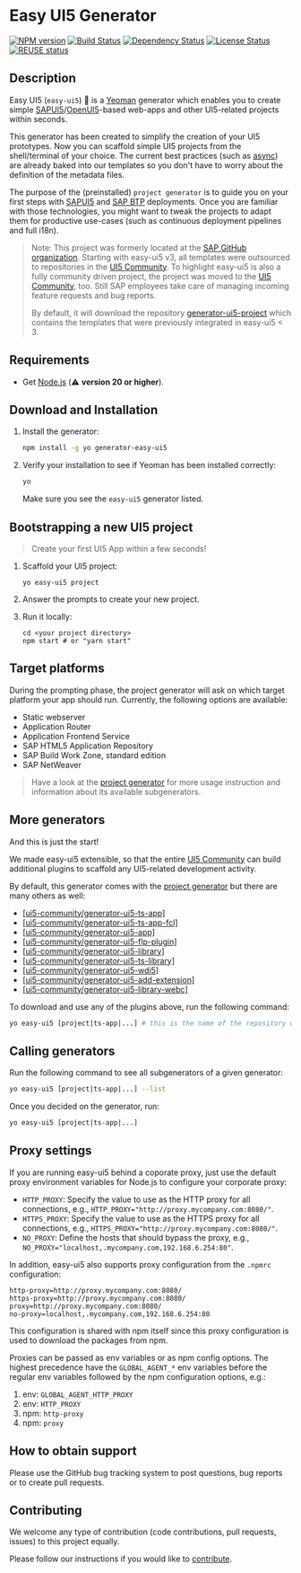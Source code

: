 # Easy UI5 Generator

[![NPM version][npm-image]][npm-url]
[![Build Status][test-image]][test-url]
[![Dependency Status][librariesio-image]][repo-url]
[![License Status][license-image]][license-url]
[![REUSE status][reuse-image]][reuse-url]

## Description

Easy UI5 (`easy-ui5`) 💙 is a [Yeoman](http://yeoman.io/) generator which enables you to create simple [SAPUI5](https://ui5.sap.com)/[OpenUI5](https://sdk.openui5.org)-based web-apps and other UI5-related projects within seconds.

This generator has been created to simplify the creation of your UI5 prototypes. Now you can scaffold simple UI5 projects from the shell/terminal of your choice. The current best practices (such as [async](https://blogs.sap.com/2018/12/18/ui5ers-buzz-41-best-practices-for-async-loading-in-ui5/)) are already baked into our templates so you don't have to worry about the definition of the metadata files.

The purpose of the (preinstalled) `project generator` is to guide you on your first steps with [SAPUI5](https://sapui5.hana.ondemand.com/) and [SAP BTP](https://www.sap.com/products/business-technology-platform.html) deployments. Once you are familiar with those technologies, you might want to tweak the projects to adapt them for productive use-cases (such as continuous deployment pipelines and full i18n).

> Note: This project was formerly located at the [SAP GitHub organization](https://github.com/SAP). Starting with easy-ui5 v3, all templates were outsourced to repositories in the [UI5 Community](https://github.com/ui5-community/). To highlight easy-ui5 is also a fully community driven project, the project was moved to the [UI5 Community](https://github.com/ui5-community/), too. Still SAP employees take care of managing incoming feature requests and bug reports.
>
> By default, it will download the repository [generator-ui5-project](https://github.com/ui5-community/generator-ui5-project/) which contains the templates that were previously integrated in easy-ui5 < 3.

## Requirements

- Get [Node.js](https://nodejs.org/en/download/) (:warning: **version 20 or higher**).

## Download and Installation

1. Install the generator:

   ```sh
   npm install -g yo generator-easy-ui5
   ```

2. Verify your installation to see if Yeoman has been installed correctly:
   ```sh
   yo
   ```
   Make sure you see the `easy-ui5` generator listed.

## Bootstrapping a new UI5 project

> Create your first UI5 App within a few seconds!

1. Scaffold your UI5 project:

   ```
   yo easy-ui5 project
   ```

2. Answer the prompts to create your new project.

3. Run it locally:
   ```
   cd <your project directory>
   npm start # or "yarn start"
   ```

## Target platforms

During the prompting phase, the project generator will ask on which target platform your app should run. Currently, the following options are available:

- Static webserver
- Application Router
- Application Frontend Service
- SAP HTML5 Application Repository
- SAP Build Work Zone, standard edition
- SAP NetWeaver

> Have a look at the [project generator](https://github.com/ui5-community/generator-ui5-project/) for more usage instruction and information about its available subgenerators.

## More generators

And this is just the start!

We made easy-ui5 extensible, so that the entire [UI5 Community](https://github.com/ui5-community/) can build additional plugins to scaffold any UI5-related development activity.

By default, this generator comes with the [project generator](https://github.com/ui5-community/generator-ui5-project) but there are many others as well:

- [[ui5-community/generator-ui5-ts-app]](https://github.com/ui5-community/generator-ui5-ts-app)
- [[ui5-community/generator-ui5-ts-app-fcl]](https://github.com/ui5-community/generator-ui5-ts-app-fcl)
- [[ui5-community/generator-ui5-app]](https://github.com/ui5-community/generator-ui5-app)
- [[ui5-community/generator-ui5-flp-plugin]](https://github.com/ui5-community/generator-ui5-flp-plugin)
- [[ui5-community/generator-ui5-library]](https://github.com/ui5-community/generator-ui5-library)
- [[ui5-community/generator-ui5-ts-library]](https://github.com/ui5-community/generator-ui5-ts-library)
- [[ui5-community/generator-ui5-wdi5]](https://github.com/ui5-community/generator-ui5-wdi5)
- [[ui5-community/generator-ui5-add-extension]](https://github.com/ui5-community/generator-ui5-add-extension)
- [[ui5-community/generator-ui5-library-webc]](https://github.com/ui5-community/generator-ui5-library-webc)

To download and use any of the plugins above, run the following command:

```sh
yo easy-ui5 [project|ts-app|...] # this is the name of the repository without the "generator-ui5-" prefix
```

## Calling generators

Run the following command to see all subgenerators of a given generator:

```sh
yo easy-ui5 [project|ts-app|...] --list
```

Once you decided on the generator, run:

```sh
yo easy-ui5 [project|ts-app|...]
```

## Proxy settings

If you are running easy-ui5 behind a coporate proxy, just use the default proxy environment variables for Node.js to configure your corporate proxy:

- `HTTP_PROXY`: Specify the value to use as the HTTP proxy for all connections, e.g., `HTTP_PROXY="http://proxy.mycompany.com:8080/"`.
- `HTTPS_PROXY`: Specify the value to use as the HTTPS proxy for all connections, e.g., `HTTPS_PROXY="http://proxy.mycompany.com:8080/"`.
- `NO_PROXY`: Define the hosts that should bypass the proxy, e.g., `NO_PROXY="localhost,.mycompany.com,192.168.6.254:80"`.

In addition, easy-ui5 also supports proxy configuration from the `.npmrc` configuration:

```text
http-proxy=http://proxy.mycompany.com:8080/
https-proxy=http://proxy.mycompany.com:8080/
proxy=http://proxy.mycompany.com:8080/
no-proxy=localhost,.mycompany.com,192.168.6.254:80
```

This configuration is shared with npm itself since this proxy configuration is used to download the packages from npm.

Proxies can be passed as env variables or as npm config options. The highest precedence have the `GLOBAL_AGENT_*` env variables before the regular env variables followed by the npm configuration options, e.g.:

1. env: `GLOBAL_AGENT_HTTP_PROXY`
2. env: `HTTP_PROXY`
3. npm: `http-proxy`
4. npm: `proxy`

## How to obtain support

Please use the GitHub bug tracking system to post questions, bug reports or to create pull requests.

## Contributing

We welcome any type of contribution (code contributions, pull requests, issues) to this project equally.

Please follow our instructions if you would like to [contribute](https://github.com/ui5-community/generator-easy-ui5/blob/master/CONTRIBUTING.md).

[npm-image]: https://img.shields.io/npm/v/generator-easy-ui5.svg
[npm-url]: https://www.npmjs.com/package/generator-easy-ui5
[test-image]: https://github.com/ui5-community/generator-easy-ui5/actions/workflows/main.yml/badge.svg
[test-url]: https://github.com/ui5-community/generator-easy-ui5/actions/workflows/main.yml
[librariesio-image]: https://img.shields.io/librariesio/github/ui5-community/generator-easy-ui5
[repo-url]: https://github.com/ui5-community/generator-easy-ui5
[license-image]: https://img.shields.io/npm/l/generator-easy-ui5.svg
[license-url]: https://github.com/ui5-community/generator-easy-ui5/blob/master/LICENSE
[reuse-image]: https://api.reuse.software/badge/github.com/ui5-community/generator-easy-ui5/
[reuse-url]: https://api.reuse.software/info/github.com/ui5-community/generator-easy-ui5/
